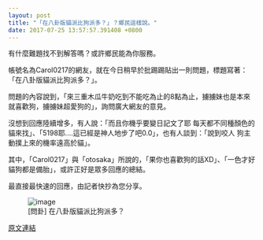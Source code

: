 ```yaml
---
layout: post
title: "「在八卦版貓派比狗派多？」？鄉民這樣說。"
date: 2017-07-25 13:57:57.391408 +0800
---
```


有什麼難題找不到解答嗎？或許鄉民能為你服務。

帳號名為Carol0217的網友，就在今日稍早於批踢踢貼出一則問題，標題寫著：「在八卦版貓派比狗派多？」。

問題的內容說到，「來三重木瓜牛奶吃到不能吃為止的8點為止，擄擄妹也是本來就喜歡狗，擄擄妹超愛狗的」，詢問廣大網友的意見。

沒想到回應陸續增多，有人說：「而且你機乎要變日記文了耶 每天都不同種顏色的貓來找」、「5198耶....這已經是神人地步了吧0.0」，也有人談到：「說到咬人 狗主動撲上來的機率遠高於貓」。

其中，「Carol0217」與「otosaka」所說的，「果你也喜歡狗的話XD」、「一色才好 貓狗都是備胎」，或許正好是眾多回應的總結。

最直接最快速的回應，由記者快抄為您分享。

<figure>
<img src="http://i.imgur.com/5yCuiQP.jpg" alt="image">
<figcaption>
[問卦] 在八卦版貓派比狗派多？
</figcaption>
</figure>

<a href = "https://www.ptt.cc/bbs/Gossiping/M.1500907660.A.4C7.html">原文連結</a>

